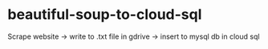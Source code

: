 # beautiful-soup-to-cloud-sql

Scrape website -> write to .txt file in gdrive -> insert to mysql db in cloud sql
